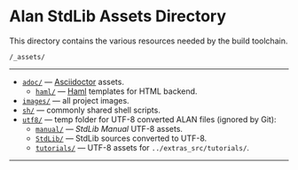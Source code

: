 # Alan StdLib Assets Directory

This directory contains the various resources needed by the build toolchain.

    /_assets/

-------------------------------------------------------------------------------

- [`adoc/`][adoc/] — [Asciidoctor] assets.
    + [`haml/`][haml/] — [Haml] templates for HTML backend.
- [`images/`][images/] — all project images.
- [`sh/`][sh/] — commonly shared shell scripts.
- [`utf8/`][utf8/] — temp folder for UTF-8 converted ALAN files (ignored by Git):
    + [`manual/`][manual/] — _StdLib Manual_ UTF-8 assets.
    + [`StdLib/`][StdLib/] — StdLib sources converted to UTF-8.
    + [`tutorials/`][tutorials/] — UTF-8 assets for `../extras_src/tutorials/`.

-------------------------------------------------------------------------------


<!-----------------------------------------------------------------------------
                               REFERENCE LINKS
------------------------------------------------------------------------------>

<!-- folders links  -->

[adoc/]: ./adoc/ "Navigate to Asciidoctor assets folder"
[haml/]: ./adoc/haml/ "Navigate to Haml templates folder"
[images/]: ./images/ "Navigate to images assets folder"
[sh/]: ./sh/ "Navigate to scripts assets folder"
[utf8/]: ./utf8/ "Navigate to temporary UTF-8 ALAN assets folder"
[manual/]: ./utf8/manual/ "Navigate to temporary UTF-8 ALAN assets for StdLib Manual"
[StdLib/]: ./utf8/StdLib/ "Navigate to folder of UTF-8 converted StdLib sources"
[tutorials/]: ./utf8/tutorials/ "Navigate to temporary UTF-8 ALAN assets for 'extras_src/tutorials/'"

<!-- 3rd Party Tools -->

[Asciidoctor]: https://asciidoctor.org/ "Visit Asciidoctor website"

[Dia]: http://dia-installer.de/ "Visit Dia's website"
[Dia Diagram Editor]: http://dia-installer.de/ "Visit Dia's website"

[Haml]: https://haml.info/ "Visit Haml website"

<!-- EOF -->
